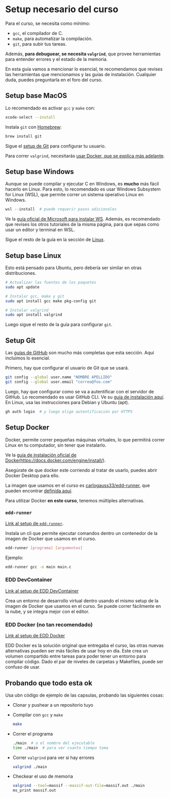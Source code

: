 # Setup necesario del curso

Para el curso, se necesita como mínimo:

- `gcc`, el compilador de C.
- `make`, para automatizar la compilación.
- `git`, para subir tus tareas.

Además, **para debuguear, se necesita `valgrind`**, que provee herramientas para entender errores y el estado de la memoria.

En esta guía vamos a mencionar lo esencial, te recomendamos que revises las herramientas que mencionamos y las guías de instalación.
Cualquier duda, puedes preguntarla en el foro del curso.

## Setup base MacOS

Lo recomendado es activar `gcc` y `make` con:

```sh
xcode-select --install
```

Instala `git` con [Homebrew](https://brew.sh/):

```sh
brew install git
```

Sigue el [setup de Git](#setup-git) para configurar tu usuario.

Para correr `valgrind`, necesitarás [usar Docker, que se explica más adelante](#setup-docker).

## Setup base Windows

Aunque se puede compilar y ejecutar C en Windows, es **mucho** más fácil hacerlo en Linux. Para esto, lo recomendado es usar Windows Subsystem for Linux (WSL), que permite correr un sistema operativo Linux en Windows.

```powershell
wsl --install  # puede requerir pasos adicionales
```

Ve la [guía oficial de Microsoft para instalar WS](https://learn.microsoft.com/es-mx/windows/wsl/setup/environment). Además, es recomendado que revises los otros tutoriales de la misma página, para que sepas como usar un editor y terminal en WSL.

Sigue el resto de la guía en la sección de [Linux](#setup-base-linux).

## Setup base Linux

Esto está pensado para Ubuntu, pero debería ser similar en otras distribuciones.

```sh
# Actualizar las fuentes de los paquetes
sudo apt update

# Instalar gcc, make y git
sudo apt install gcc make pkg-config git

# Instalar valgrind
sudo apt install valgrind
```

Luego sigue el resto de la guía para configurar `git`.

## Setup Git

Las [guías de GitHub](https://docs.github.com/en/get-started/getting-started-with-git/set-up-git) son mucho más completas que esta sección. Aquí incluimos lo esencial.

Primero, hay que configurar el usuario de Git que se usará.

```sh
git config --global user.name "NOMBRE APELLIDO"
git config --global user.email "correo@foo.com"
```

Luego, hay que configurar como se va a autentificar con el servidor de GitHub. Lo recomendado es usar GitHub CLI. Ve su [guía de instalación aquí](https://github.com/cli/cli#installation). En Linux, usa las instrucciones para Debian y Ubuntu (apt).

```sh
gh auth login  # y luego elige autentificación por HTTPS
```

## Setup Docker

Docker, permite correr pequeñas máquinas virtuales, lo que permitirá correr Linux en tu computador, sin tener que instalarlo.

Ve la [guía de instalación oficial de Docker]()https://docs.docker.com/engine/install/).

Asegúrate de que docker este corriendo al tratar de usarlo, puedes abrir Docker Desktop para ello.

La imagen que usamos en el curso es [carlogauss33/edd-runner](https://hub.docker.com/r/carlogauss33/edd-runner), que pueden encontrar [definida aquí](https://github.com/IIC2133-PUC/edd-runner/blob/master/release/Dockerfile).

Para utilizar Docker **en este curso**, tenemos múltiples alternativas.

### `edd-runner`

[Link al setup de `edd-runner`](https://github.com/IIC2133-PUC/edd-runner?tab=readme-ov-file#edd-runner).

Instala un cli que permite ejecutar comandos dentro un contenedor de la imagen de Docker que usamos en el curso.

```sh
edd-runner [programa] [argumentos]
```

Ejemplo:

```sh
edd-runner gcc -o main main.c
```

### EDD DevContainer

[Link al setup de EDD DevContainer](https://github.com/IIC2133-PUC/edd-dev-container?tab=readme-ov-file#edd-devcontainer)

Crea un entorno de desarrollo virtual dentro usando el mismo setup de la imagen de Docker que usamos en el curso. Se puede correr fácilmente en la nube, y se integra mejor con el editor.

### EDD Docker (no tan recomendado)

[Link al setup de EDD Docker](https://github.com/IIC2133-PUC/edd-docker)

EDD Docker es la solución original que entregaba el curso, las otras nuevas alternativas pueden ser más fáciles de usar hoy en día. Este crea un volumen compartido entre tareas para poder tener un entorno para compilar código. Dado el par de niveles de carpetas y Makefiles, puede ser confuso de usar.

## Probando que todo esta ok

Usa ubn código de ejemplo de las capsulas, probando las siguientes cosas:

- Clonar y pushear a un repositorio tuyo

- Compilar con `gcc` y `make`
  ```sh
  make
  ```
- Correr el programa
  ```sh
  ./main  # o el nombre del ejecutable
  time ./main  # para ver cuanto tiempo toma
  ```
- Correr `valgrind` para ver si hay errores
  ```sh
  valgrind ./main
  ```
- Checkear el uso de memoria
  ```sh
  valgrind --tool=massif --massif-out-file=massif.out ./main
  ms_print massif.out
  ```
